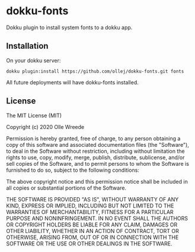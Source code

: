 dokku-fonts
===========

Dokku plugin to install system fonts to a dokku app.

Installation
------------

On your dokku server:

```
dokku plugin:install https://github.com/ollej/dokku-fonts.git fonts
```

All future deployments will have dokku-fonts installed.

License
-------

The MIT License (MIT)

Copyright (c) 2020 Olle Wreede

Permission is hereby granted, free of charge, to any person obtaining a copy of this software and associated documentation files (the "Software"), to deal in the Software without restriction, including without limitation the rights to use, copy, modify, merge, publish, distribute, sublicense, and/or sell copies of the Software, and to permit persons to whom the Software is furnished to do so, subject to the following conditions:

The above copyright notice and this permission notice shall be included in all copies or substantial portions of the Software.

THE SOFTWARE IS PROVIDED "AS IS", WITHOUT WARRANTY OF ANY KIND, EXPRESS OR IMPLIED, INCLUDING BUT NOT LIMITED TO THE WARRANTIES OF MERCHANTABILITY, FITNESS FOR A PARTICULAR PURPOSE AND NONINFRINGEMENT. IN NO EVENT SHALL THE AUTHORS OR COPYRIGHT HOLDERS BE LIABLE FOR ANY CLAIM, DAMAGES OR OTHER LIABILITY, WHETHER IN AN ACTION OF CONTRACT, TORT OR OTHERWISE, ARISING FROM, OUT OF OR IN CONNECTION WITH THE SOFTWARE OR THE USE OR OTHER DEALINGS IN THE SOFTWARE.
